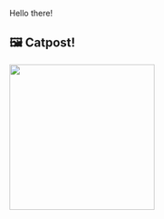 Hello there!



## 🖼️ Catpost!

<sub>
    <img src="https://cdn2.thecatapi.com/images/MTg5ODYzMg.jpg" height="256">
</sub>

